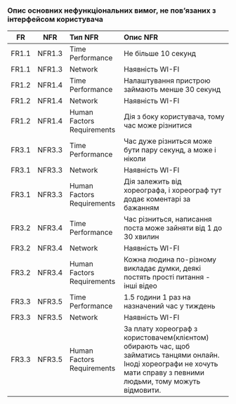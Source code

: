### Опис основних нефункціональних вимог, не пов’язаних з інтерфейсом користувача
|FR|NFR|Тип NFR|Опис NFR|
|:-----:|:-----:|:-----|:-----|
|FR1.1|NFR1.3|Time Performance|Не більше 10 секунд|
|FR1.1|NFR1.3|Network|Наявність WI-FI|
|FR1.2|NFR1.4|Time Performance|Налаштування пристрою займають менше 30 секунд|
|FR1.2|NFR1.4|Network|Наявність WI-FI|
|FR1.2|NFR1.4|Human Factors Requirements|Дія з боку користувача, тому час може різнитися|
|FR3.1|NFR3.3|Time Performance|Час дуже різниться може бути пару секунд, а може і ніколи|
|FR3.1|NFR3.3|Network|Наявність WI-FI|
|FR3.1|NFR3.3|Human Factors Requirements|Дія залежить від хореографа, і хореограф тут додає коментарі за бажанням|
|FR3.2|NFR3.4|Time Performance|Час різниться, написання поста може зайняти від 1 до 30 хвилин|
|FR3.2|NFR3.4|Network|Наявність WI-FI|
|FR3.2|NFR3.4|Human Factors Requirements|Кожна людина по-різному викладає думки, деякі постять прості питання - інші відео|
|FR3.3|NFR3.5|Time Performance|1.5 години 1 раз на назначений час у тиждень|
|FR3.3|NFR3.5|Network|Наявність WI-FI|
|FR3.3|NFR3.5|Human Factors Requirements|За плату хореограф з користовачем(клієнтом) обирають час, щоб займатись танцями онлайн. Іноді хореографи не хочуть мати справу з певними людьми, тому можуть відмовити.|
